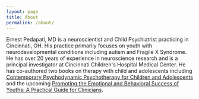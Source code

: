 ```yaml
---
layout: page
title: About
permalink: /about/
---
```


Ernest Pedapati, MD is a neuroscientist and Child Psychiatrist practicing in Cincinnati, OH. His practice primarily focuses on youth with neurodevelopmental conditions including autism and Fragile X Syndrome. He has over 20 years of experience in neuroscience research and is a principal investigator at Cincinnati Children's Hospital Medical Center. He has co-authored two books on therapy with child and adolescents including [Contemporary Psychodynamic Psychotherapy for Children and Adolescents](https://www.amazon.com/Contemporary-Psychodynamic-Psychotherapy-Children-Adolescents-ebook/dp/B0779Y79G6/ref=sr_1_1?crid=1H4NB9K8SMXL7&keywords=pedapati&qid=1641919434&sprefix=pedapati%2Caps%2C78&sr=8-1) and the upcoming [Promoting the Emotional and Behavioral Success of Youths: A Practical Guide for Clinicians]().
